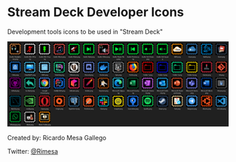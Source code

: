 # Stream Deck Developer Icons
Development tools icons to be used in "Stream Deck"

![Example Image](/Example.png)

Created by: Ricardo Mesa Gallego

Twitter: [@Rimesa](https://twitter.com/rimega)